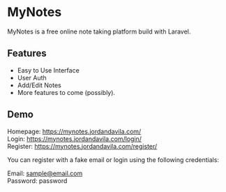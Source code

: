 # MyNotes 
MyNotes is a free online note taking platform build with Laravel. 

## Features
- Easy to Use Interface
- User Auth
- Add/Edit Notes
- More features to come (possibly).

## Demo
Homepage: https://mynotes.jordandavila.com/  
Login: https://mynotes.jordandavila.com/login/  
Register: https://mynotes.jordandavila.com/register/

You can register with a fake email or login using the following credentials:

Email: sample@email.com  
Password: password  



